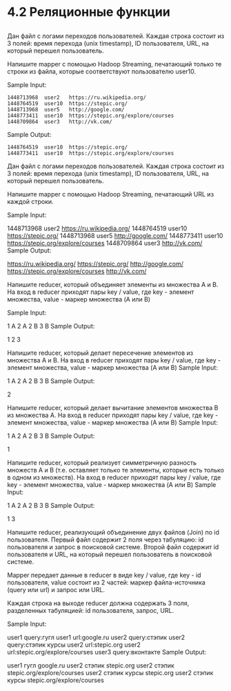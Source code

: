 # 4.2 Реляционные функции

## 
Дан файл с логами переходов пользователей. Каждая строка состоит из 3 полей: время перехода (unix timestamp), ID пользователя, URL, на который перешел пользователь.

Напишите mapper с помощью Hadoop Streaming, печатающий только те строки из файла, которые соответствуют пользователю user10.

Sample Input:
```
1448713968	user2	https://ru.wikipedia.org/
1448764519	user10	https://stepic.org/
1448713968	user5	http://google.com/
1448773411	user10	https://stepic.org/explore/courses
1448709864	user3	http://vk.com/
```
Sample Output:
```
1448764519	user10	https://stepic.org/
1448773411	user10	https://stepic.org/explore/courses
```


Дан файл с логами переходов пользователей. Каждая строка состоит из 3 полей: время перехода (unix timestamp), ID пользователя, URL, на который перешел пользователь.

Напишите mapper с помощью Hadoop Streaming, печатающий URL из каждой строки.

Sample Input:

1448713968	user2	https://ru.wikipedia.org/
1448764519	user10	https://stepic.org/
1448713968	user5	http://google.com/
1448773411	user10	https://stepic.org/explore/courses
1448709864	user3	http://vk.com/
Sample Output:

https://ru.wikipedia.org/
https://stepic.org/
http://google.com/
https://stepic.org/explore/courses
http://vk.com/


Напишите reducer, который объединяет элементы из множества A и B. На вход в reducer приходят пары key / value, где key - элемент множества, value - маркер множества (A или B)

Sample Input:

1	A
2	A
2	B
3	B
Sample Output:

1
2
3



Напишите reducer, который делает пересечение элементов из множества A и B. На вход в reducer приходят пары key / value, где key - элемент множества, value - маркер множества (A или B)
Sample Input:

1	A
2	A
2	B
3	B
Sample Output:

2



Напишите reducer, который делает вычитание элементов множества B из множества A. На вход в reducer приходят пары key / value, где key - элемент множества, value - маркер множества (A или B)
Sample Input:

1	A
2	A
2	B
3	B
Sample Output:

1





Напишите reducer, который реализует симметричную разность множеств A и B (т.е. оставляет только те элементы, которые есть только в одном из множеств).
На вход в reducer приходят пары key / value, где key - элемент множества, value - маркер множества (A или B)
Sample Input:

1	A
2	A
2	B
3	B
Sample Output:

1
3




Напишите reducer, реализующий объединение двух файлов (Join) по id пользователя. Первый файл содержит 2 поля через табуляцию: id пользователя и запрос в поисковой системе. Второй файл содержит id пользователя и URL, на который перешел пользователь в поисковой системе.

Mapper передает данные в reducer в виде key / value, где key - id пользователя, value состоит из 2 частей: маркер файла-источника (query или url) и запрос или URL.

Каждая строка на выходе reducer должна содержать 3 поля, разделенных табуляцией: id пользователя, запрос, URL.

Sample Input:

user1	query:гугл
user1	url:google.ru
user2	query:стэпик
user2	query:стэпик курсы
user2	url:stepic.org
user2	url:stepic.org/explore/courses
user3	query:вконтакте
Sample Output:

user1	гугл	google.ru
user2	стэпик	stepic.org
user2	стэпик	stepic.org/explore/courses
user2	стэпик курсы	stepic.org
user2	стэпик курсы	stepic.org/explore/courses